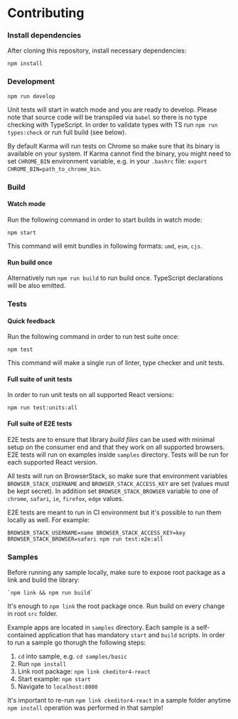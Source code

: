# Contributing

### Install dependencies

After cloning this repository, install necessary dependencies:

```
npm install
```

### Development

```
npm run develop
```

Unit tests will start in watch mode and you are ready to develop. Please note that source code will be transpiled via `babel` so there is no type checking with TypeScript. In order to validate types with TS run `npm run types:check` or run full build (see below).

By default Karma will run tests on Chrome so make sure that its binary is available on your system. If Karma cannot find the binary, you might need to set `CHROME_BIN` environment variable, e.g. in your `.bashrc` file: `export CHROME_BIN=path_to_chrome_bin`.

### Build

#### Watch mode

Run the following command in order to start builds in watch mode:

```
npm start
```

This command will emit bundles in following formats: `umd`, `esm`, `cjs`.

#### Run build once

Alternatively run `npm run build` to run build once. TypeScript declarations will be also emitted.

### Tests

#### Quick feedback

Run the following command in order to run test suite once:

```
npm test
```

This command will make a single run of linter, type checker and unit tests.

#### Full suite of unit tests

In order to run unit tests on all supported React versions:

```
npm run test:units:all
```

#### Full suite of E2E tests

E2E tests are to ensure that library _build files_ can be used with minimal setup on the consumer end and that they work on all supported browsers. E2E tests will run on examples inside `samples` directory. Tests will be run for each supported React version.

All tests will run on BrowserStack, so make sure that environment variables `BROWSER_STACK_USERNAME` and `BROWSER_STACK_ACCESS_KEY` are set (values must be kept secret). In addition set `BROWSER_STACK_BROWSER` variable to one of `chrome`, `safari`, `ie`, `firefox`, `edge` values.

E2E tests are meant to run in CI environment but it's possible to run them locally as well. For example:

```
BROWSER_STACK_USERNAME=name BROWSER_STACK_ACCESS_KEY=key BROWSER_STACK_BROWSER=safari npm run test:e2e:all
```

### Samples

Before running any sample locally, make sure to expose root package as a link and build the library:

```
`npm link && npm run build`
```

It's enough to `npm link` the root package once. Run build on every change in root `src` folder.

Example apps are located in `samples` directory. Each sample is a self-contained application that has mandatory `start` and `build` scripts. In order to run a sample go thorugh the following steps:

1. `cd` into sample, e.g. `cd samples/basic`
2. Run `npm install`
3. Link root package: `npm link ckeditor4-react`
4. Start example: `npm start`
5. Navigate to `localhost:8080`

It's important to re-run `npm link ckeditor4-react` in a sample folder anytime `npm install` operation was performed in that sample!
